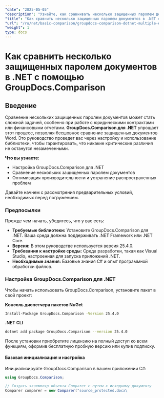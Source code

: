```yaml
---
"date": "2025-05-05"
"description": "Узнайте, как сравнивать несколько защищенных паролем документов в .NET с помощью GroupDocs.Comparison. В этом руководстве рассматриваются настройка, реализация и передовой опыт."
"title": "Как сравнить несколько защищенных паролем документов в .NET с помощью GroupDocs.Comparison"
"url": "/ru/net/basic-comparison/groupdocs-comparison-dotnet-multiple-documents/"
"weight": 1
type: docs
---
```

# Как сравнить несколько защищенных паролем документов в .NET с помощью GroupDocs.Comparison

## Введение

Сравнение нескольких защищенных паролем документов может стать сложной задачей, особенно при работе с юридическими контрактами или финансовыми отчетами. **GroupDocs.Comparison для .NET** упрощает этот процесс, позволяя бесшовное сравнение защищенных документов Word. Это руководство проведет вас через настройку и использование библиотеки, чтобы гарантировать, что никакие критические различия не останутся незамеченными.

**Что вы узнаете:**

- Настройка GroupDocs.Comparison для .NET
- Сравнение нескольких защищенных паролем документов
- Оптимизация производительности и устранение распространенных проблем

Давайте начнем с рассмотрения предварительных условий, необходимых перед погружением.

### Предпосылки

Прежде чем начать, убедитесь, что у вас есть:

- **Требуемые библиотеки:** Установите GroupDocs.Comparison для .NET. Ваша среда должна поддерживать .NET Framework или .NET Core.
- **Версия:** В этом руководстве используется версия 25.4.0.
- **Требования к настройке среды:** Среда разработки, такая как Visual Studio, настроенная для запуска приложений .NET.
- **Необходимые знания:** Базовые знания C# и опыт программной обработки файлов.

### Настройка GroupDocs.Comparison для .NET

Чтобы начать использовать GroupDocs.Comparison, установите пакет в свой проект:

**Консоль диспетчера пакетов NuGet**
```bash
Install-Package GroupDocs.Comparison -Version 25.4.0
```

**.NET CLI**
```bash
dotnet add package GroupDocs.Comparison --version 25.4.0
```

После установки приобретите лицензию на полный доступ ко всем функциям, оформив бесплатную пробную версию или купив подписку.

#### Базовая инициализация и настройка

Инициализируйте GroupDocs.Comparison в вашем приложении C#:

```csharp
using GroupDocs.Comparison;

// Создать экземпляр объекта Comparer с путем к исходному документу
Comparer comparer = new Comparer("source_protected.docx\
